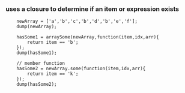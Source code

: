 ### uses a closure to determine if an item or expression exists
```luceescript+trycf
	newArray = ['a','b','c','b','d','b','e','f'];
	dump(newArray);
	
	hasSome1 = arraySome(newArray,function(item,idx,arr){ 
	    return item == 'b';
	});
	dump(hasSome1);
	
    // member function
	hasSome2 = newArray.some(function(item,idx,arr){ 
	    return item == 'k';
	});
	dump(hasSome2);
	
```
